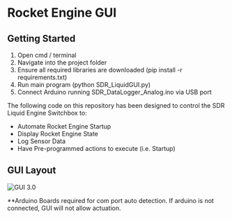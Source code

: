 # Rocket Engine GUI
## Getting Started
1) Open cmd / terminal
2) Navigate into the project folder
3) Ensure all required libraries are downloaded (pip install -r requirements.txt)
4) Run main program (python SDR_LiquidGUI.py)
5) Connect Arduino running SDR_DataLogger_Analog.ino via USB port

The following code on this repository has been designed to control the SDR Liquid Engine Switchbox to:
- Automate Rocket Engine Startup
- Display Rocket Engine State
- Log Sensor Data
- Have Pre-programmed actions to execute (i.e. Startup)

## GUI Layout
![GUI 3.0](https://github.com/nchennoju/Rocket-Engine-GUI/blob/master/img/v8c.gif)

**Arduino Boards required for com port auto detection. If arduino is not connected, GUI will not allow actuation.
